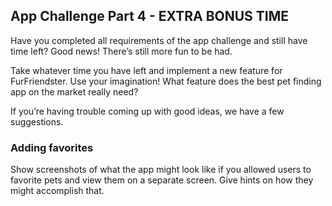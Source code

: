 ## App Challenge Part 4 - EXTRA BONUS TIME

Have you completed all requirements of the app challenge and still have time left? Good news! There’s still more fun to be had.

Take whatever time you have left and implement a new feature for FurFriendster. Use your imagination! What feature does the best pet finding app on the market really need?

If you’re having trouble coming up with good ideas, we have a few suggestions.

### Adding favorites

Show screenshots of what the app might look like if you allowed users to favorite pets and view them on a separate screen. Give hints on how they might accomplish that.